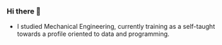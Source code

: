 ### Hi there 👋

- I studied Mechanical Engineering, currently training as a self-taught towards a profile oriented to data and programming.
